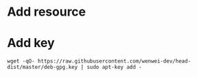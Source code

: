 # Add resource

# Add key

`wget -qO- https://raw.githubusercontent.com/wenwei-dev/head-dist/master/deb-gpg.key | sudo apt-key add -`
